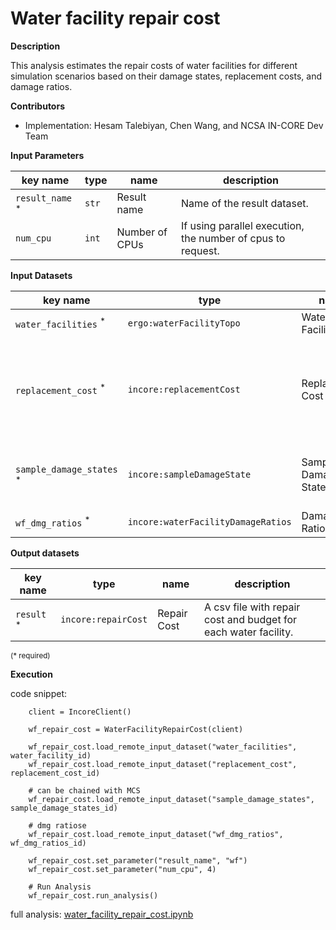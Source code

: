 # Water facility repair cost

**Description**

This analysis estimates the repair costs of water facilities for different simulation scenarios based on 
their damage states, replacement costs, and damage ratios.

**Contributors**

- Implementation: Hesam Talebiyan, Chen Wang, and NCSA IN-CORE Dev Team


**Input Parameters**

key name | type  | name | description
--- |---|---|---
`result_name` <sup>*</sup> | `str` | Result name | Name of the result dataset.
`num_cpu` | `int` | Number of CPUs | If using parallel execution, the number of cpus to request.

**Input Datasets**

key name | type | name | description
---|---|---|---
`water_facilities` <sup>*</sup> | `ergo:waterFacilityTopo` | Water Facilities | Water Facilities.
`replacement_cost` <sup>*</sup> | `incore:replacementCost` | Replacement Cost | Repair cost of the node in the complete damage state (= Replacement cost).
`sample_damage_states` <sup>*</sup> | `incore:sampleDamageState` | Sample Damage States | Sample damage states from Monte Carlo Simulation.
`wf_dmg_ratios` <sup>*</sup> | `incore:waterFacilityDamageRatios` | Damage Ratios Table | Damage Ratios Table.

**Output datasets** 

key name | type | name | description
---|---|---|---
`result` <sup>*</sup> | `incore:repairCost` | Repair Cost | A csv file with repair cost and budget for each water facility.

<small>(* required)</small>

**Execution**

code snippet:

```
    client = IncoreClient()
    
    wf_repair_cost = WaterFacilityRepairCost(client)

    wf_repair_cost.load_remote_input_dataset("water_facilities", water_facility_id)
    wf_repair_cost.load_remote_input_dataset("replacement_cost", replacement_cost_id)

    # can be chained with MCS
    wf_repair_cost.load_remote_input_dataset("sample_damage_states", sample_damage_states_id)

    # dmg ratiose
    wf_repair_cost.load_remote_input_dataset("wf_dmg_ratios", wf_dmg_ratios_id)

    wf_repair_cost.set_parameter("result_name", "wf")
    wf_repair_cost.set_parameter("num_cpu", 4)

    # Run Analysis
    wf_repair_cost.run_analysis()
```

full analysis: [water_facility_repair_cost.ipynb](https://github.com/IN-CORE/incore-docs/blob/main/notebooks/water_facility_repair_cost.ipynb)
